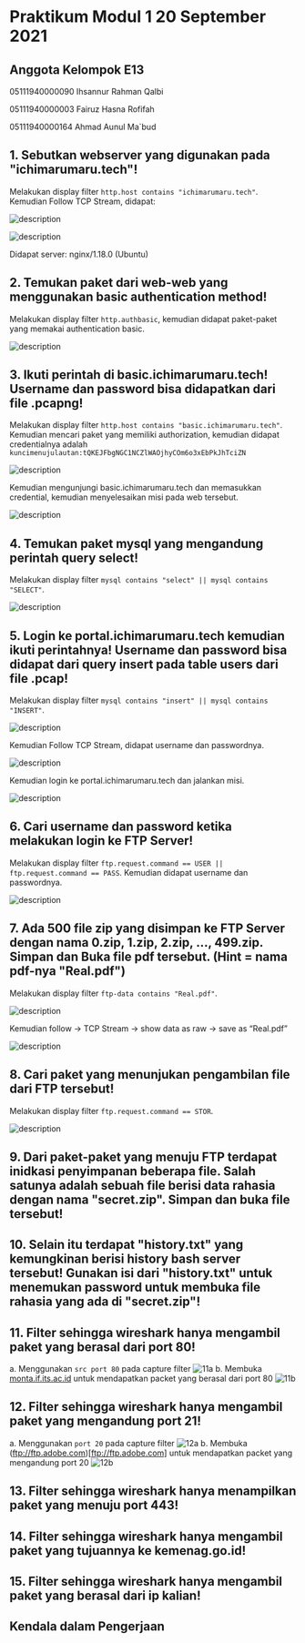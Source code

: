 # Praktikum Modul 1 20 September 2021

## Anggota Kelompok E13
05111940000090	Ihsannur Rahman Qalbi

05111940000003	Fairuz Hasna Rofifah

05111940000164	Ahmad Aunul Ma`bud

## 1. Sebutkan webserver yang digunakan pada "ichimarumaru.tech"!
Melakukan display filter `http.host contains "ichimarumaru.tech"`. Kemudian Follow TCP Stream, didapat:

![description](/img/image9.png)

![description](img/image19.png)

Didapat server: nginx/1.18.0 (Ubuntu)
## 2. Temukan paket dari web-web yang menggunakan basic authentication method!
Melakukan display filter `http.authbasic`, kemudian didapat paket-paket yang memakai authentication basic.

![description](img/image25.png)

## 3. Ikuti perintah di basic.ichimarumaru.tech! Username dan password bisa didapatkan dari file .pcapng!
Melakukan display filter `http.host contains "basic.ichimarumaru.tech"`. Kemudian mencari paket yang memiliki authorization, kemudian didapat credentialnya adalah `kuncimenujulautan:tQKEJFbgNGC1NCZlWAOjhyCOm6o3xEbPkJhTciZN`

![description](img/Capture.PNG)

Kemudian mengunjungi basic.ichimarumaru.tech dan memasukkan credential, kemudian menyelesaikan misi pada web tersebut.

![description](img/image7.png)

## 4. Temukan paket mysql yang mengandung perintah query select!

Melakukan display filter `mysql contains "select" || mysql contains "SELECT"`.

![description](img/image22.png)

## 5. Login ke portal.ichimarumaru.tech kemudian ikuti perintahnya! Username dan password bisa didapat dari query insert pada table users dari file .pcap!
Melakukan display filter `mysql contains "insert" || mysql contains "INSERT"`.

![description](img/image28.png)

Kemudian Follow TCP Stream, didapat username dan passwordnya. 

![description](img/image23.png)

Kemudian login ke portal.ichimarumaru.tech dan jalankan misi.

![description](img/image10.png)

## 6. Cari username dan password ketika melakukan login ke FTP Server!

Melakukan display filter `ftp.request.command == USER || ftp.request.command == PASS`. Kemudian didapat username dan passwordnya.

![description](img/image29.png)

## 7. Ada 500 file zip yang disimpan ke FTP Server dengan nama 0.zip, 1.zip, 2.zip, ..., 499.zip. Simpan dan Buka file pdf tersebut. (Hint = nama pdf-nya "Real.pdf")

Melakukan display filter `ftp-data contains "Real.pdf"`.

![description](img/Capture2.png)

Kemudian follow -> TCP Stream -> show data as raw -> save as “Real.pdf”

![description](img/Capture3.png)

## 8. Cari paket yang menunjukan pengambilan file dari FTP tersebut!

Melakukan display filter `ftp.request.command == STOR`.

![description](img/image11.png)


## 9. Dari paket-paket yang menuju FTP terdapat inidkasi penyimpanan beberapa file. Salah satunya adalah sebuah file berisi data rahasia dengan nama "secret.zip". Simpan dan buka file tersebut!
## 10. Selain itu terdapat "history.txt" yang kemungkinan berisi history bash server tersebut! Gunakan isi dari "history.txt" untuk menemukan password untuk membuka file rahasia yang ada di "secret.zip"!
## 11. Filter sehingga wireshark hanya mengambil paket yang berasal dari port 80!
a.  Menggunakan `src port 80` pada capture filter
![11a](https://image.prntscr.com/image/cHvNUb_ORc-fdr2SAhEjIg.png)
b.  Membuka [monta.if.its.ac.id](monta.if.its.ac.id) untuk mendapatkan packet yang berasal dari port 80
![11b](https://image.prntscr.com/image/50QLTsFIQSyDQwUN4LIjoA.png)

## 12. Filter sehingga wireshark hanya mengambil paket yang mengandung port 21!
a.  Menggunakan `port 20` pada capture filter
![12a](https://image.prntscr.com/image/hScRihDZRIaNd1F95DrMug.png)
b.  Membuka (ftp://ftp.adobe.com)[ftp://ftp.adobe.com] untuk mendapatkan packet yang mengandung port 20
![12b](https://image.prntscr.com/image/jToS3jsMStCdU67A_sh2Lg.png)
## 13. Filter sehingga wireshark hanya menampilkan paket yang menuju port 443!
## 14. Filter sehingga wireshark hanya mengambil paket yang tujuannya ke kemenag.go.id!
## 15. Filter sehingga wireshark hanya mengambil paket yang berasal dari ip kalian!

## Kendala dalam Pengerjaan
